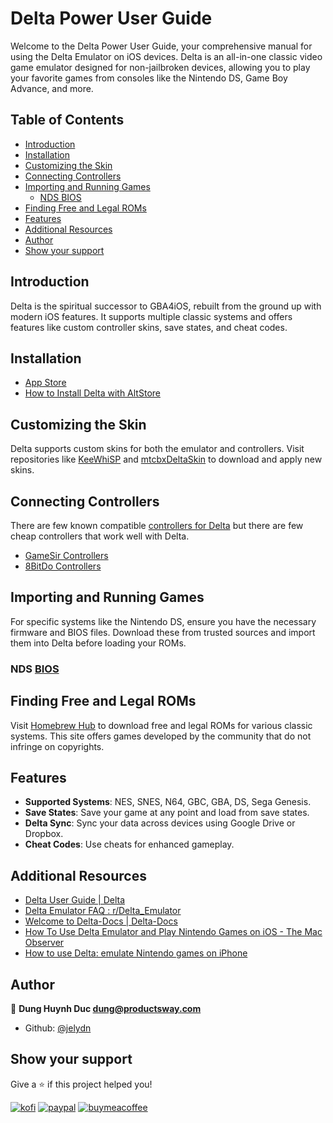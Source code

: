 # Delta Power User Guide

Welcome to the Delta Power User Guide, your comprehensive manual for using the Delta Emulator on iOS devices. Delta is an all-in-one classic video game emulator designed for non-jailbroken devices, allowing you to play your favorite games from consoles like the Nintendo DS, Game Boy Advance, and more.

## Table of Contents

- [Introduction](#introduction)
- [Installation](#installation)
- [Customizing the Skin](#customizing-the-skin)
- [Connecting Controllers](#connecting-controllers)
- [Importing and Running Games](#importing-and-running-games)
  - [NDS BIOS](#nds-bios)
- [Finding Free and Legal ROMs](#finding-free-and-legal-roms)
- [Features](#features)
- [Additional Resources](#additional-resources)
- [Author](#author)
- [Show your support](#show-your-support)

## Introduction

Delta is the spiritual successor to GBA4iOS, rebuilt from the ground up with modern iOS features. It supports multiple classic systems and offers features like custom controller skins, save states, and cheat codes.

## Installation

- [App Store](https://apps.apple.com/app/delta-game-emulator/id1048524688)
- [How to Install Delta with AltStore](https://faq.deltaemulator.com/getting-started/how-to-install-delta)

## Customizing the Skin

Delta supports custom skins for both the emulator and controllers. Visit repositories like [KeeWhiSP](https://github.com/keewhi/KeeWhiSP) and [mtcbxDeltaSkin](https://github.com/mtcbx/mtcbxDeltaSkin) to download and apply new skins.

## Connecting Controllers

There are few known compatible [controllers for Delta](https://faq.deltaemulator.com/using-delta/controllers#supported-controllers) but there are few cheap controllers that work well with Delta.

- [GameSir Controllers](https://www.gamesir.hk/)
- [8BitDo Controllers](https://www.8bitdo.com/)

## Importing and Running Games

For specific systems like the Nintendo DS, ensure you have the necessary firmware and BIOS files. Download these from trusted sources and import them into Delta before loading your ROMs.

### NDS [BIOS](./Bios/README.md)

## Finding Free and Legal ROMs

Visit [Homebrew Hub](https://hh.gbdev.io/) to download free and legal ROMs for various classic systems. This site offers games developed by the community that do not infringe on copyrights.

## Features

- **Supported Systems**: NES, SNES, N64, GBC, GBA, DS, Sega Genesis.
- **Save States**: Save your game at any point and load from save states.
- **Delta Sync**: Sync your data across devices using Google Drive or Dropbox.
- **Cheat Codes**: Use cheats for enhanced gameplay.

## Additional Resources

- [Delta User Guide | Delta](https://faq.deltaemulator.com/)
- [Delta Emulator FAQ : r/Delta_Emulator](https://www.reddit.com/r/Delta_Emulator/comments/1c9xw5a/read_this_before_posting_delta_emulator_faq/)
- [Welcome to Delta-Docs | Delta-Docs](https://noah978.gitbook.io/delta-docs)
- [How To Use Delta Emulator and Play Nintendo Games on iOS - The Mac Observer](https://www.macobserver.com/tips/how-to/use-delta-emulator-ios/)
- [How to use Delta: emulate Nintendo games on iPhone](https://appleinsider.com/articles/24/04/19/everything-you-need-to-know-about-emulating-retro-games-with-delta-for-iphone)

## Author

👤 **Dung Huynh Duc <dung@productsway.com>**

- Github: [@jelydn](https://github.com/jelydn)

## Show your support

Give a ⭐️ if this project helped you!

[![kofi](https://img.shields.io/badge/Ko--fi-F16061?style=for-the-badge&logo=ko-fi&logoColor=white)](https://ko-fi.com/dunghd)
[![paypal](https://img.shields.io/badge/PayPal-00457C?style=for-the-badge&logo=paypal&logoColor=white)](https://paypal.me/dunghd)
[![buymeacoffee](https://img.shields.io/badge/Buy_Me_A_Coffee-FFDD00?style=for-the-badge&logo=buy-me-a-coffee&logoColor=black)](https://www.buymeacoffee.com/dunghd)
